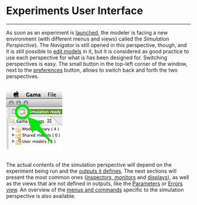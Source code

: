 # Experiments User Interface

---

As soon as an experiment is [launched](G__LaunchingExperiments.md), the modeler is facing a new environment (with different menus and views) called the _Simulation Perspective_). The _Navigator_ is still opened in this perspective, though, and it is still possible to [edit models](G__EditingModels.md) in it, but it is considered as good practice to use each perspective for what is has been designed for. Switching perspectives is easy. The small button in the top-left corner of the window, next to the [preferences](G__Preferences.md) button, allows to switch back and forth the two perspectives.

<br />
<img src='images/experiments/button_switch.png' /> <br />
<br />

The actual contents of the simulation perspective will depend on the experiment being run and the [outputs it defines](G__DefiningOutputs.md). The next sections will present the most common ones ([inspectors, monitors](G__InspectorsAndMonitors.md) and [displays](G__Display.md)), as well as the views that are not defined in outputs, like the [Parameters](G__ParametersView.md) or [Errors view](G__ErrorsView.md). An overview of the [menus and commands](G__MenusAndCommands.md) specific to the simulation perspective is also available.